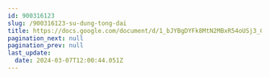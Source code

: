 ```yaml
---
id: 900316123
slug: /900316123-su-dung-tong-dai
title: https://docs.google.com/document/d/1_bJYBgDYFk8MtN2MBxR54oUSj3_GYhbJLrpjHnr9_tM
pagination_next: null
pagination_prev: null
last_update:
  date: 2024-03-07T12:00:44.051Z
---
```



